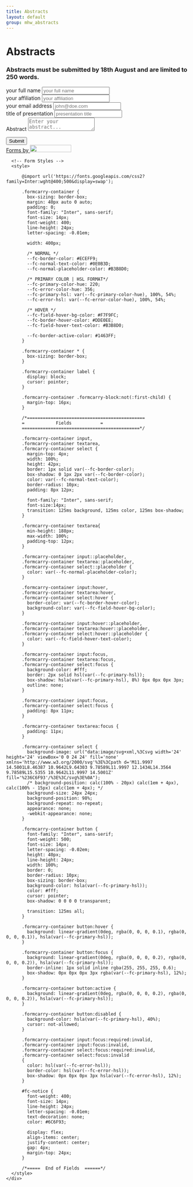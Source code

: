 ```yaml
---
title: Abstracts
layout: default
group: mhw_abstracts
---
```


# Abstracts

### Abstracts must be submitted by 18th August and are limited to 250 words. 


<body>
  <div class="container">
    <div class="form-wrapper">
      <div class="form-introduction">
      </div>

<form action="https://formcarry.com/s/fDxCKYtULL" method="POST" accept-charset="UTF-8" enctype="multipart/form-data">
 
<div class="formcarry-block">
<label for="fc-generated-1-name">your full name</label>
<input type="text" name="name" id="fc-generated-1-email" placeholder="your full name" />
</div>

 <div class="formcarry-block">
<label for="fc-generated-1-affiliation">your affiliation</label>
<input type="text" name="affiliation" id="fc-generated-1-affiliation" placeholder="your affiliation" />
</div>
 
<div class="formcarry-block">
<label for="fc-generated-1-email">your email address</label>
<input type="email" name="email" id="fc-generated-1-email" placeholder="john@doe.com" />
</div>

<div class="formcarry-block">
<label for="fc-generated-1-title">title of presentation</label>
<input type="text" name="title" id="fc-generated-1-email" placeholder="presentation title" />
</div>
 
<div class="formcarry-block">
<label for="fc-generated-1-message">Abstract</label>
<textarea name="message" name="message" id="fc-generated-1-message" placeholder="Enter your abstract..."></textarea>
</div>

<input type="hidden" name="_gotcha"><!-- use this to prevent spam -->
 
<div class="formcarry-block">  
<button type="submit">Submit</button>
</div>  
  
 <a id="fc-notice" href="https://formcarry.com/">
            <span>Forms by</span>
            <img
              src="https://carrier.formcarry.com/templates/common/formcarry_footer_logo.svg"
              width="113"
              height="20"
            />
          </a>
        </form>
      </section>
      
      <!-- Form Styles -->
      <style>
        
          @import url('https://fonts.googleapis.com/css2?family=Inter:wght@400;500&display=swap');
      
          .formcarry-container {
            box-sizing: border-box;
            margin: 40px auto 0 auto;
            padding: 0;
            font-family: "Inter", sans-serif;
            font-size: 14px;
            font-weight: 400;
            line-height: 24px;
            letter-spacing: -0.01em;
      
            width: 400px;
      
            /* NORMAL */
            --fc-border-color: #ECEFF9;
            --fc-normal-text-color: #0E0B3D;
            --fc-normal-placeholder-color: #B3B8D0;
      
            /* PRIMARY COLOR | HSL FORMAT*/
            --fc-primary-color-hue: 220;
            --fc-error-color-hue: 356;
            --fc-primary-hsl: var(--fc-primary-color-hue), 100%, 54%;
            --fc-error-hsl: var(--fc-error-color-hue), 100%, 54%;
      
            /* HOVER */
            --fc-field-hover-bg-color: #F7F9FC;
            --fc-border-hover-color: #DDE0EE;
            --fc-field-hover-text-color: #B3B8D0;
      
            --fc-border-active-color: #1463FF;
          }
      
          .formcarry-container * {
            box-sizing: border-box;
          }
      
          .formcarry-container label {
            display: block;
            cursor: pointer;
          }
      
          .formcarry-container .formcarry-block:not(:first-child) {
            margin-top: 16px;
          }
      
          /*=============================================
          =            Fields           =
          =============================================*/
          
          .formcarry-container input,
          .formcarry-container textarea,
          .formcarry-container select {
            margin-top: 4px;
            width: 100%;
            height: 42px;
            border: 1px solid var(--fc-border-color);
            box-shadow: 0 1px 2px var(--fc-border-color);
            color: var(--fc-normal-text-color);
            border-radius: 10px;
            padding: 8px 12px;
            
            font-family: "Inter", sans-serif;
            font-size:14px;
            transition: 125ms background, 125ms color, 125ms box-shadow;
          }
      
          .formcarry-container textarea{
            min-height: 188px;
            max-width: 100%;
            padding-top: 12px;
          }
      
          .formcarry-container input::placeholder,
          .formcarry-container textarea::placeholder,
          .formcarry-container select::placeholder {
            color: var(--fc-normal-placeholder-color);
          }
      
          .formcarry-container input:hover,
          .formcarry-container textarea:hover,
          .formcarry-container select:hover {
            border-color: var(--fc-border-hover-color);
            background-color: var(--fc-field-hover-bg-color);
          }
      
          .formcarry-container input:hover::placeholder,
          .formcarry-container textarea:hover::placeholder,
          .formcarry-container select:hover::placeholder {
            color: var(--fc-field-hover-text-color);
          }
      
          .formcarry-container input:focus,
          .formcarry-container textarea:focus,
          .formcarry-container select:focus {
            background-color: #fff;
            border: 2px solid hsl(var(--fc-primary-hsl));
            box-shadow: hsla(var(--fc-primary-hsl), 8%) 0px 0px 0px 3px;
            outline: none;
          }
      
          .formcarry-container input:focus,
          .formcarry-container select:focus {
            padding: 8px 11px;
          }
      
          .formcarry-container textarea:focus {
            padding: 11px;
          }
      
          .formcarry-container select {
            background-image: url("data:image/svg+xml,%3Csvg width='24' height='24' viewBox='0 0 24 24' fill='none' xmlns='http://www.w3.org/2000/svg'%3E%3Cpath d='M11.9997 14.5001L8.46387 10.9642L9.64303 9.78589L11.9997 12.1434L14.3564 9.78589L15.5355 10.9642L11.9997 14.5001Z' fill='%236C6F93'/%3E%3C/svg%3E%0A");
            /* background-position: calc(100% - 20px) calc(1em + 4px), calc(100% - 15px) calc(1em + 4px); */
            background-size: 24px 24px;
            background-position: 98%;
            background-repeat: no-repeat;
            appearance: none;
            -webkit-appearance: none;
          }
      
          .formcarry-container button {
            font-family: "Inter", sans-serif;
            font-weight: 500;
            font-size: 14px;
            letter-spacing: -0.02em;
            height: 40px;
            line-height: 24px;
            width: 100%;
            border: 0;
            border-radius: 10px;
            box-sizing: border-box;
            background-color: hsla(var(--fc-primary-hsl));
            color: #fff;
            cursor: pointer;
            box-shadow: 0 0 0 0 transparent;
            
            transition: 125ms all;
          }
          
          .formcarry-container button:hover {
            background: linear-gradient(0deg, rgba(0, 0, 0, 0.1), rgba(0, 0, 0, 0.1)), hsla(var(--fc-primary-hsl));
          }
          
          .formcarry-container button:focus {
            background: linear-gradient(0deg, rgba(0, 0, 0, 0.2), rgba(0, 0, 0, 0.2)), hsla(var(--fc-primary-hsl));
            border-inline: 1px solid inline rgba(255, 255, 255, 0.6);
            box-shadow: 0px 0px 0px 3px rgba(var(--fc-primary-hsl), 12%);
          }
      
          .formcarry-container button:active {
            background: linear-gradient(0deg, rgba(0, 0, 0, 0.2), rgba(0, 0, 0, 0.2)), hsla(var(--fc-primary-hsl));
          }
      
          .formcarry-container button:disabled {
            background-color: hsla(var(--fc-primary-hsl), 40%);
            cursor: not-allowed;
          }
      
          .formcarry-container input:focus:required:invalid,
          .formcarry-container input:focus:invalid, 
          .formcarry-container select:focus:required:invalid,
          .formcarry-container select:focus:invalid
          {
            color: hsl(var(--fc-error-hsl)); 
            border-color: hsl(var(--fc-error-hsl));
            box-shadow: 0px 0px 0px 3px hsla(var(--fc-error-hsl), 12%);
          }

          #fc-notice {
            font-weight: 400;
            font-size: 14px;
            line-height: 24px;
            letter-spacing: -0.01em;
            text-decoration: none;
            color: #6C6F93;

            display: flex;
            align-items: center;
            justify-content: center;
            gap: 4px;
            margin-top: 24px;
          }
      
          /*=====  End of Fields  ======*/
      </style>
    </div>  
  </div>
</body>


